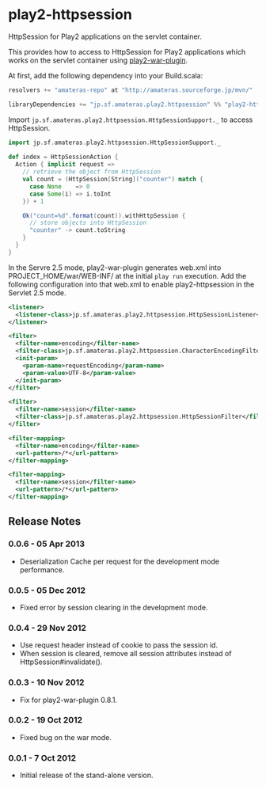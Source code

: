 play2-httpsession
=================

HttpSession for Play2 applications on the servlet container.

This provides how to access to HttpSession for Play2 applications which works on the servlet container 
using [play2-war-plugin](https://github.com/dlecan/play2-war-plugin).

At first, add the following dependency into your Build.scala:

```scala
resolvers += "amateras-repo" at "http://amateras.sourceforge.jp/mvn/"

libraryDependencies += "jp.sf.amateras.play2.httpsession" %% "play2-httpsession" % "0.0.5"
```

Import ```jp.sf.amateras.play2.httpsession.HttpSessionSupport._``` to access HttpSession.

```scala
import jp.sf.amateras.play2.httpsession.HttpSessionSupport._
 
def index = HttpSessionAction {
  Action { implicit request =>
    // retrieve the object from HttpSession
    val count = (HttpSession[String]("counter") match {
      case None    => 0
      case Some(i) => i.toInt
    }) + 1

    Ok("count=%d".format(count)).withHttpSession {
      // store objects into HttpSession
      "counter" -> count.toString
    }
  }
}
```

In the Servre 2.5 mode, play2-war-plugin generates web.xml into PROJECT_HOME/war/WEB-INF/ at the initial ```play run``` execution.
Add the following configuration into that web.xml to enable play2-httpsession in the Servlet 2.5 mode.

```xml
<listener>
  <listener-class>jp.sf.amateras.play2.httpsession.HttpSessionListener</listener-class>
</listener>

<filter>
  <filter-name>encoding</filter-name>
  <filter-class>jp.sf.amateras.play2.httpsession.CharacterEncodingFilter</filter-class>
  <init-param>
    <param-name>requestEncoding</param-name>
    <param-value>UTF-8</param-value>
  </init-param>
</filter>

<filter>
  <filter-name>session</filter-name>
  <filter-class>jp.sf.amateras.play2.httpsession.HttpSessionFilter</filter-class>
</filter>

<filter-mapping>
  <filter-name>encoding</filter-name>
  <url-pattern>/*</url-pattern>
</filter-mapping>

<filter-mapping>
  <filter-name>session</filter-name>
  <url-pattern>/*</url-pattern>
</filter-mapping>
```

Release Notes
--------
### 0.0.6 - 05 Apr 2013

* Deserialization Cache per request for the development mode performance.

### 0.0.5 - 05 Dec 2012

* Fixed error by session clearing in the development mode.

### 0.0.4 - 29 Nov 2012

* Use request header instead of cookie to pass the session id.
* When session is cleared, remove all session attributes instead of HttpSession#invalidate().

### 0.0.3 - 10 Nov 2012

* Fix for play2-war-plugin 0.8.1.

### 0.0.2 - 19 Oct 2012

* Fixed bug on the war mode.

### 0.0.1 - 7 Oct 2012

* Initial release of the stand-alone version.

